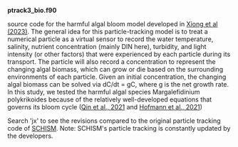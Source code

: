 **ptrack3_bio.f90**

source code for the harmful algal bloom model developed in [Xiong et al (2023)](https://aslopubs.onlinelibrary.wiley.com/doi/full/10.1002/lol2.10308). The general idea for this particle-tracking model is to treat a numerical particle as a virtual sensor to record the water temperature, salinity, nutrient concentration (mainly DIN here), turbidity, and light intensity (or other factors) that were experienced by each particle during its transport. The particle will also record a concentration to represent the changing algal biomass, which can grow or die based on the surrounding environments of each particle. Given an initial concentration, the changing algal biomass can be solved via dC/dt = gC, where g is the net growth rate. In this study, we tested the harmful algal species Margalefidinium polykrikoides because of the relatively well-developed equations that governs its bloom cycle ([Qin et al., 2021](https://www.sciencedirect.com/science/article/abs/pii/S1568988321000858) and [Hofmann et al., 2021](https://www.sciencedirect.com/science/article/abs/pii/S1568988321000949))

Search 'jx' to see the revisions compared to the original particle tracking code of [SCHISM](https://github.com/schism-dev/schism/tree/master/src/Utility/Particle_Tracking). Note: SCHISM's particle tracking is constantly updated by the developers.
